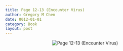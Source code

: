 ```yaml
---
title: Page 12-13 (Encounter Virus)
author: Gregory M Chen
date: 0012-01-01
category: Book
layout: post
---
```


<p style="text-align:center;"><img src="{{site.baseurl}}/assets/Graphics_v3.2/Page12-13_Encounter-Virus.png" alt="Page 12-13 (Encounter Virus)" style="max-height: calc(100vh - 30px - 50px);"/></p>
